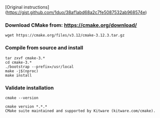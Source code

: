 [Original instructions] (https://gist.github.com/1duo/38af1abd68a2c7fe5087532ab968574e)


### Download CMake from: https://cmake.org/download/

```
wget https://cmake.org/files/v3.12/cmake-3.12.3.tar.gz
```

### Compile from source and install

```
tar zxvf cmake-3.*
cd cmake-3.*
./bootstrap --prefix=/usr/local
make -j$(nproc)
make install
```

### Validate installation

```
cmake --version

cmake version *.*.*
CMake suite maintained and supported by Kitware (kitware.com/cmake).
```

